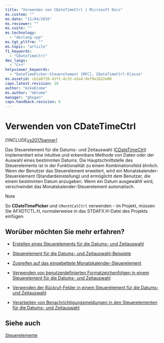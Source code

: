 ```yaml
---
title: "Verwenden von CDateTimeCtrl | Microsoft Docs"
ms.custom: ""
ms.date: "11/04/2016"
ms.reviewer: ""
ms.suite: ""
ms.technology: 
  - "devlang-cpp"
ms.tgt_pltfrm: ""
ms.topic: "article"
f1_keywords: 
  - "CDateTimeCtrl"
dev_langs: 
  - "C++"
helpviewer_keywords: 
  - "DateTimePicker-Steuerelement [MFC], CDateTimeCtrl-Klasse"
ms.assetid: cb2a8720-43f1-4c33-a3a4-def9a1622e00
caps.latest.revision: 10
author: "mikeblome"
ms.author: "mblome"
manager: "ghogen"
caps.handback.revision: 6
---
```

# Verwenden von CDateTimeCtrl
[!INCLUDE[vs2017banner](../assembler/inline/includes/vs2017banner.md)]

Das Steuerelement für die Datums\- und Zeitauswahl \([CDateTimeCtrl](../mfc/reference/cdatetimectrl-class.md)\) implementiert eine intuitive und erkennbare Methode von Daten oder der Auswahl eines bestimmten Datums.  Die Hauptschnittstelle des Steuerelements ist in der Funktionalität zu einem Kombinationsfeld ähnlich.  Wenn der Benutzer das Steuerelement erweitert, wird ein Monatskalender\-Steuerelement \(Standardeinstellung\) und ermöglicht dem Benutzer, die einem bestimmten Datum anzugeben.  Wenn ein Datum ausgewählt wird, verschwindet das Monatskalender\-Steuerelement automatisch.  
  
> [!NOTE]
>  So **CDateTimePicker** und `CMonthCalCtrl` verwenden \- im Projekt, müssen Sie AFXDTCTL.H, normalerweise in das STDAFX.H\-Datei des Projekts einfügen.  
  
## Worüber möchten Sie mehr erfahren?  
  
-   [Erstellen eines Steuerelements für die Datums\- und Zeitauswahl](../mfc/creating-the-date-and-time-picker-control.md)  
  
-   [Steuerelement für die Datums\- und Zeitauswahl\-Beispiele](../mfc/date-and-time-picker-control-examples.md)  
  
-   [Zugreifen auf das eingebettete Monatskalender\-Steuerelement](../mfc/accessing-the-embedded-month-calendar-control.md)  
  
-   [Verwenden von benutzerdefinierten Formatzeichenfolgen in einem Steuerelement für die Datums\- und Zeitauswahl](../mfc/using-custom-format-strings-in-a-date-and-time-picker-control.md)  
  
-   [Verwenden der Rückruf\-Felder in einem Steuerelement für die Datums\- und Zeitauswahl](../mfc/using-callback-fields-in-a-date-and-time-picker-control.md)  
  
-   [Verarbeiten von Benachrichtigungsmeldungen in den Steuerelementen für die Datums\- und Zeitauswahl](../mfc/processing-notification-messages-in-date-and-time-picker-controls.md)  
  
## Siehe auch  
 [Steuerelemente](../mfc/controls-mfc.md)